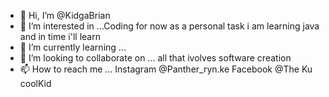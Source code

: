- 👋 Hi, I’m @KidgaBrian
- 👀 I’m interested in ...Coding 
for now as a personal task i am learning java and in time i'll learn 
- 🌱 I’m currently learning ...
- 💞️ I’m looking to collaborate on ...
all that ivolves software creation
- 📫 How to reach me ...
Instagram @Panther_ryn.ke
Facebook @The Ku coolKid

<!---
KidgaBrian/KidgaBrian is a ✨ special ✨ repository because its `README.md` (this file) appears on your GitHub profile.
You can click the Preview link to take a look at your changes.
--->

